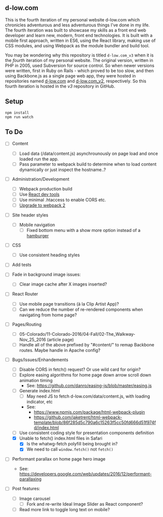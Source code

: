 d-low.com 
---
 
This is the fourth iteration of my personal website d-low.com which chronicles
adventurous and less adventurous things I've done in my life. The fourth 
iteration was built to showcase my skills as a front end web developer and learn
new, modern, front end technologies. It is built with a mobile first approach, 
written in ES6, using the React library, making use of CSS modules, and using 
Webpack as the module bundler and build tool.

You may be wondering why this repository is titled `d-low.com_v3` when it is
the _fourth_ iteration of my personal website. The original version, written in
PHP in 2005, used Subversion for source control. So when newer versions were 
written, first in Ruby on Rails - which proved to be too slow, and then using
Backbone.js as a single page web app, they were hosted in repositories named
[d-low.com](https://github.com/d-low/d-low.com) and 
[d-low.com_v2](https://github.com/d-low/d-low.com_v2), respectively. So this
fourth iteration is hosted in the _v3_ repository in GitHub.
 
 
Setup
---
 
```
npm install
npm run watch 
```

To Do
---

- [ ] Content
  - [ ] Load data (/data/content.js) asynchrounously on page load and once loaded 
        run the app.
  - [ ] Pass parameter to webpack build to determine when to load content dynamically
        or just inspect the hostname..?

- [ ] Administration/Development
  - [ ] Webpack production build
  - [ ] Use [React dev tools](https://github.com/facebook/react-devtools)
  - [ ] Use minimal .htaccess to enable CORS etc.
  - [ ] [Upgrade to webpack 2](https://webpack.js.org/guides/migrating/)

- [ ] Site header styles
  - [ ] Mobile navigation
    - [ ] Fixed bottom menu with a show more option instead of a [hamburger](https://uxplanet.org/great-alternatives-to-hamburger-menus-d4c76d9414dd)

- [ ] CSS
  - [ ] Use consistent heading styles 

- [ ] Add tests

- [ ] Fade in background image issues:
  - [ ] Clear image cache after X images inserted?

- [ ] React Router
  - [ ] Use mobile page transitions (à la Clip Artist App)?
  - [ ] Can we reduce the number of re-rendered components when navigating from home page?
  
- [ ] Pages/Routing
  - [ ] 05-Colorado/11-Colorado-2016/04-Fall/02-The_Walkway-Nov_25_2016 (article page)
  - [ ] Handle all of the above prefixed by "#content/" to remap Backbone routes. Maybe
        handle in Apache config?

- [ ] Bugs/Issues/Enhandements
  - [ ] Disable CORS in fetch() request? Or use wild card for origin?
  - [ ] Explore easing algorithms for home page down arrow scroll down animation timing
      - See: https://github.com/danro/easing-js/blob/master/easing.js
  - [ ] Generate index.html
      - [ ] May need JS to fetch d-low.com/data/content.js, with loading indicator, etc
      - See: 
        - https://www.npmjs.com/package/html-webpack-plugin
        - https://github.com/jaketrent/html-webpack-template/blob/86f285d5c790a6c15263f5cc50fd666d51f974fd/index.html
  - [ ] Use consistent coding style for presentation components definition
  - [x] Unable to fetch() index.html files in Safari
    - [x] Is the whatwg-fetch polyfill being brought in?
    - [x] We need to call `window.fetch()` not `fetch()`

- [ ] Performant parallax on home page hero image
  - See: https://developers.google.com/web/updates/2016/12/performant-parallaxing

- [ ] Post features:
  - [ ] Image carousel
    - [ ] Fork and re-write Ideal Image Slider as React component?
  - [ ] Read more link to toggle long text on mobile?
